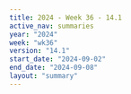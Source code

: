 ```yaml
---
title: 2024 - Week 36 - 14.1
active_nav: summaries
year: "2024"
week: "wk36"
version: "14.1"
start_date: "2024-09-02"
end_date: "2024-09-08"
layout: "summary"
---
```

